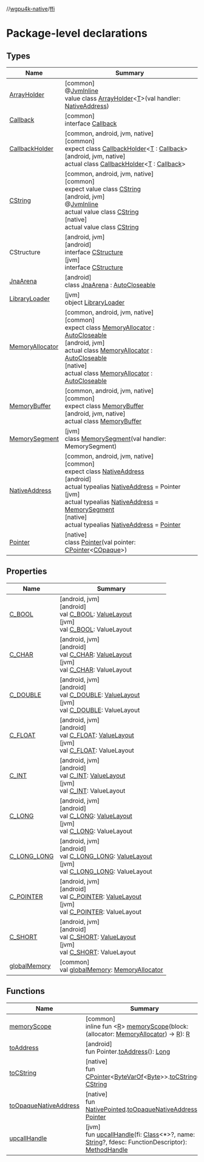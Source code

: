 //[wgpu4k-native](../../index.md)/[ffi](index.md)

# Package-level declarations

## Types

| Name | Summary |
|---|---|
| [ArrayHolder](-array-holder/index.md) | [common]<br>@[JvmInline](https://kotlinlang.org/api/core/kotlin-stdlib/kotlin.jvm/-jvm-inline/index.html)<br>value class [ArrayHolder](-array-holder/index.md)&lt;[T](-array-holder/index.md)&gt;(val handler: [NativeAddress](-native-address/index.md)) |
| [Callback](-callback/index.md) | [common]<br>interface [Callback](-callback/index.md) |
| [CallbackHolder](-callback-holder/index.md) | [common, android, jvm, native]<br>[common]<br>expect class [CallbackHolder](-callback-holder/index.md)&lt;[T](-callback-holder/index.md) : [Callback](-callback/index.md)&gt;<br>[android, jvm, native]<br>actual class [CallbackHolder](-callback-holder/index.md)&lt;[T](-callback-holder/index.md) : [Callback](-callback/index.md)&gt; |
| [CString](-c-string/index.md) | [common, android, jvm, native]<br>[common]<br>expect value class [CString](-c-string/index.md)<br>[android, jvm]<br>@[JvmInline](https://kotlinlang.org/api/core/kotlin-stdlib/kotlin.jvm/-jvm-inline/index.html)<br>actual value class [CString](-c-string/index.md)<br>[native]<br>actual value class [CString](-c-string/index.md) |
| CStructure | [android, jvm]<br>[android]<br>interface [CStructure]([android]-c-structure/index.md)<br>[jvm]<br>interface [CStructure]([jvm]-c-structure/index.md) |
| [JnaArena](-jna-arena/index.md) | [android]<br>class [JnaArena](-jna-arena/index.md) : [AutoCloseable](https://developer.android.com/reference/kotlin/java/lang/AutoCloseable.html) |
| [LibraryLoader](-library-loader/index.md) | [jvm]<br>object [LibraryLoader](-library-loader/index.md) |
| [MemoryAllocator](-memory-allocator/index.md) | [common, android, jvm, native]<br>[common]<br>expect class [MemoryAllocator](-memory-allocator/index.md) : [AutoCloseable](https://kotlinlang.org/api/core/kotlin-stdlib/kotlin/-auto-closeable/index.html)<br>[android, jvm]<br>actual class [MemoryAllocator](-memory-allocator/index.md) : [AutoCloseable](https://developer.android.com/reference/kotlin/java/lang/AutoCloseable.html)<br>[native]<br>actual class [MemoryAllocator](-memory-allocator/index.md) : [AutoCloseable](https://kotlinlang.org/api/core/kotlin-stdlib/kotlin/-auto-closeable/index.html) |
| [MemoryBuffer](-memory-buffer/index.md) | [common, android, jvm, native]<br>[common]<br>expect class [MemoryBuffer](-memory-buffer/index.md)<br>[android, jvm, native]<br>actual class [MemoryBuffer](-memory-buffer/index.md) |
| [MemorySegment](-memory-segment/index.md) | [jvm]<br>class [MemorySegment](-memory-segment/index.md)(val handler: MemorySegment) |
| [NativeAddress](-native-address/index.md) | [common, android, jvm, native]<br>[common]<br>expect class [NativeAddress](-native-address/index.md)<br>[android]<br>actual typealias [NativeAddress](-native-address/index.md) = Pointer<br>[jvm]<br>actual typealias [NativeAddress](-native-address/index.md) = [MemorySegment](-memory-segment/index.md)<br>[native]<br>actual typealias [NativeAddress](-native-address/index.md) = [Pointer](-pointer/index.md) |
| [Pointer](-pointer/index.md) | [native]<br>class [Pointer](-pointer/index.md)(val pointer: [CPointer](https://kotlinlang.org/api/core/kotlin-stdlib/kotlinx.cinterop/-c-pointer/index.html)&lt;[COpaque](https://kotlinlang.org/api/core/kotlin-stdlib/kotlinx.cinterop/-c-opaque/index.html)&gt;) |

## Properties

| Name | Summary |
|---|---|
| [C_BOOL](-c_-b-o-o-l.md) | [android, jvm]<br>[android]<br>val [C_BOOL](-c_-b-o-o-l.md): [ValueLayout](../java.lang.foreign/-value-layout/index.md)<br>[jvm]<br>val [C_BOOL](-c_-b-o-o-l.md): ValueLayout |
| [C_CHAR](-c_-c-h-a-r.md) | [android, jvm]<br>[android]<br>val [C_CHAR](-c_-c-h-a-r.md): [ValueLayout](../java.lang.foreign/-value-layout/index.md)<br>[jvm]<br>val [C_CHAR](-c_-c-h-a-r.md): ValueLayout |
| [C_DOUBLE](-c_-d-o-u-b-l-e.md) | [android, jvm]<br>[android]<br>val [C_DOUBLE](-c_-d-o-u-b-l-e.md): [ValueLayout](../java.lang.foreign/-value-layout/index.md)<br>[jvm]<br>val [C_DOUBLE](-c_-d-o-u-b-l-e.md): ValueLayout |
| [C_FLOAT](-c_-f-l-o-a-t.md) | [android, jvm]<br>[android]<br>val [C_FLOAT](-c_-f-l-o-a-t.md): [ValueLayout](../java.lang.foreign/-value-layout/index.md)<br>[jvm]<br>val [C_FLOAT](-c_-f-l-o-a-t.md): ValueLayout |
| [C_INT](-c_-i-n-t.md) | [android, jvm]<br>[android]<br>val [C_INT](-c_-i-n-t.md): [ValueLayout](../java.lang.foreign/-value-layout/index.md)<br>[jvm]<br>val [C_INT](-c_-i-n-t.md): ValueLayout |
| [C_LONG](-c_-l-o-n-g.md) | [android, jvm]<br>[android]<br>val [C_LONG](-c_-l-o-n-g.md): [ValueLayout](../java.lang.foreign/-value-layout/index.md)<br>[jvm]<br>val [C_LONG](-c_-l-o-n-g.md): ValueLayout |
| [C_LONG_LONG](-c_-l-o-n-g_-l-o-n-g.md) | [android, jvm]<br>[android]<br>val [C_LONG_LONG](-c_-l-o-n-g_-l-o-n-g.md): [ValueLayout](../java.lang.foreign/-value-layout/index.md)<br>[jvm]<br>val [C_LONG_LONG](-c_-l-o-n-g_-l-o-n-g.md): ValueLayout |
| [C_POINTER](-c_-p-o-i-n-t-e-r.md) | [android, jvm]<br>[android]<br>val [C_POINTER](-c_-p-o-i-n-t-e-r.md): [ValueLayout](../java.lang.foreign/-value-layout/index.md)<br>[jvm]<br>val [C_POINTER](-c_-p-o-i-n-t-e-r.md): ValueLayout |
| [C_SHORT](-c_-s-h-o-r-t.md) | [android, jvm]<br>[android]<br>val [C_SHORT](-c_-s-h-o-r-t.md): [ValueLayout](../java.lang.foreign/-value-layout/index.md)<br>[jvm]<br>val [C_SHORT](-c_-s-h-o-r-t.md): ValueLayout |
| [globalMemory](global-memory.md) | [common]<br>val [globalMemory](global-memory.md): [MemoryAllocator](-memory-allocator/index.md) |

## Functions

| Name | Summary |
|---|---|
| [memoryScope](memory-scope.md) | [common]<br>inline fun &lt;[R](memory-scope.md)&gt; [memoryScope](memory-scope.md)(block: (allocator: [MemoryAllocator](-memory-allocator/index.md)) -&gt; [R](memory-scope.md)): [R](memory-scope.md) |
| [toAddress](to-address.md) | [android]<br>fun Pointer.[toAddress](to-address.md)(): [Long](https://kotlinlang.org/api/core/kotlin-stdlib/kotlin/-long/index.html) |
| [toCString](to-c-string.md) | [native]<br>fun [CPointer](https://kotlinlang.org/api/core/kotlin-stdlib/kotlinx.cinterop/-c-pointer/index.html)&lt;[ByteVarOf](https://kotlinlang.org/api/core/kotlin-stdlib/kotlinx.cinterop/-byte-var-of/index.html)&lt;[Byte](https://kotlinlang.org/api/core/kotlin-stdlib/kotlin/-byte/index.html)&gt;&gt;.[toCString](to-c-string.md)(): [CString](-c-string/index.md) |
| [toOpaqueNativeAddress](to-opaque-native-address.md) | [native]<br>fun [NativePointed](https://kotlinlang.org/api/core/kotlin-stdlib/kotlinx.cinterop/-native-pointed/index.html).[toOpaqueNativeAddress](to-opaque-native-address.md)(): [Pointer](-pointer/index.md) |
| [upcallHandle](upcall-handle.md) | [jvm]<br>fun [upcallHandle](upcall-handle.md)(fi: [Class](https://developer.android.com/reference/kotlin/java/lang/Class.html)&lt;*&gt;?, name: [String](https://kotlinlang.org/api/core/kotlin-stdlib/kotlin/-string/index.html)?, fdesc: FunctionDescriptor): [MethodHandle](https://developer.android.com/reference/kotlin/java/lang/invoke/MethodHandle.html) |